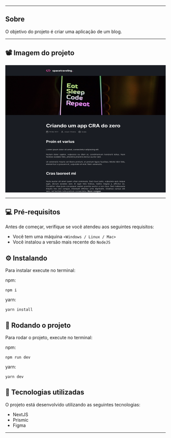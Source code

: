 
---

## Sobre 

O objetivo do projeto é criar uma aplicação de um blog.

--- 

## 📽️ Imagem do projeto 

<img src="public/imagem-projeto.png" height="400" width="800" alt="Projeto">



--- 

## 💻 Pré-requisitos

Antes de começar, verifique se você atendeu aos seguintes requisitos:
* Você tem uma máquina `<Windows / Linux / Mac>`
* Você instalou a versão mais recente do `NodeJS`


## ⚙️ Instalando

Para instalar execute no terminal:

npm:
```
npm i
```

yarn:
```
yarn install
```

## 🚀 Rodando o projeto

Para rodar o projeto, execute no terminal:

npm:
```
npm run dev
```

yarn:
```
yarn dev
```

## 🚀 Tecnologias utilizadas

O projeto está desenvolvido utilizando as seguintes tecnologias:

- NextJS
- Prismic
- Figma
--- 



